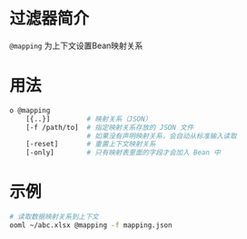 # 过滤器简介

`@mapping` 为上下文设置Bean映射关系

# 用法

```bash
o @mapping
    [{..}]         # 映射关系（JSON）
    [-f /path/to]  # 指定映射关系存放的 JSON 文件
                   # 如果没有声明映射关系，会自动从标准输入读取
    [-reset]       # 重置上下文映射关系
    [-only]        # 只有映射表里面的字段才会加入 Bean 中
```

# 示例

```bash
# 读取数据映射关系到上下文
ooml ~/abc.xlsx @mapping -f mapping.json
```

